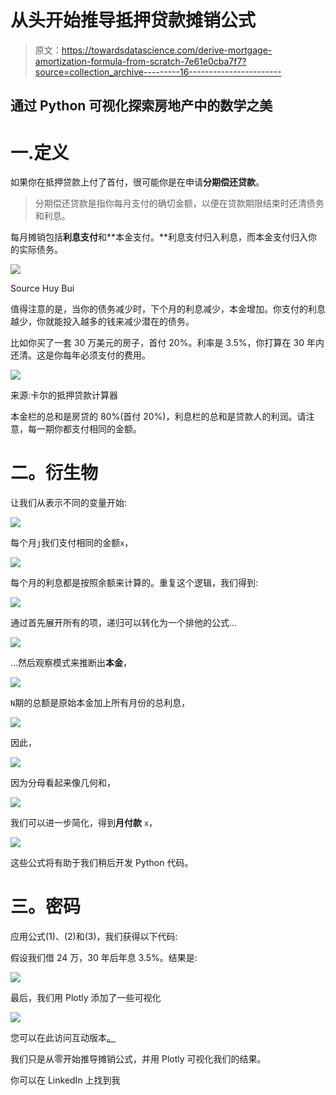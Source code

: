 # 从头开始推导抵押贷款摊销公式

> 原文：<https://towardsdatascience.com/derive-mortgage-amortization-formula-from-scratch-7e61e0cba7f7?source=collection_archive---------16----------------------->

## 通过 Python 可视化探索房地产中的数学之美

# 一.定义

如果你在抵押贷款上付了首付，很可能你是在申请**分期偿还贷款**。

> 分期偿还贷款是指你每月支付的确切金额，以便在贷款期限结束时还清债务和利息。

每月摊销包括**利息支付**和**本金支付。**利息支付归入利息，而本金支付归入你的实际债务。

![](img/b241328dfec5f2b821338acbc96a2573.png)

Source Huy Bui

值得注意的是，当你的债务减少时，下个月的利息减少，本金增加。你支付的利息越少，你就能投入越多的钱来减少潜在的债务。

比如你买了一套 30 万美元的房子，首付 20%。利率是 3.5%，你打算在 30 年内还清。这是你每年必须支付的费用。

![](img/54541baab4cbcb053ba46f6d4f28cd73.png)

来源:卡尔的抵押贷款计算器

本金栏的总和是房贷的 80%(首付 20%)，利息栏的总和是贷款人的利润。请注意，每一期你都支付相同的金额。

# 二。衍生物

让我们从表示不同的变量开始:

![](img/54595bfea9f6a3e5936960d1aabdad3e.png)

每个月`j`我们支付相同的金额`x`，

![](img/3264ec9891f1cd707af9ad363d1df639.png)

每个月的利息都是按照余额来计算的。重复这个逻辑，我们得到:

![](img/b2b8ddcb2f0f59b80b5640ddc61af94c.png)

通过首先展开所有的项，递归可以转化为一个排他的公式…

![](img/6842681fc88f15ff0c533f9e62a45e38.png)

…然后观察模式来推断出**本金**，

![](img/90c329886d2c1ade7abb4fc503926aa5.png)

`N`期的总额是原始本金加上所有月份的总利息，

![](img/d153dfb122ad34cdd619dd29827edbf0.png)

因此，

![](img/c750638722c3ce5b82b4de779bb11174.png)

因为分母看起来像几何和，

![](img/f4982bc7da87b795f6c6b4c6e0ee69a7.png)

我们可以进一步简化，得到**月付款** `x`，

![](img/358b369b0efb7e2fe48cd61a2ab6b641.png)

这些公式将有助于我们稍后开发 Python 代码。

# 三。密码

应用公式(1)、(2)和(3)，我们获得以下代码:

假设我们借 24 万，30 年后年息 3.5%。结果是:

![](img/9be3bb6b77517af740d23d62983ecfe8.png)

最后，我们用 Plotly 添加了一些可视化

![](img/d45381d0d25b1497e40e9ac0cc746726.png)

您可以在此访问互动版本[。](https://chart-studio.plotly.com/~williamhuybui/1/#/)

我们只是从零开始推导摊销公式，并用 Plotly 可视化我们的结果。

你可以在 LinkedIn 上找到我